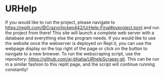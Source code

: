# URHelp

If you would like to run the project, please navigate to https://replit.com/@Crazychicken442/UrHelp-Final#pyproject.toml and run the project from there! This site will launch a complete web server with a database and everything else the program needs. If you would like to use the website once the webserver is deployed on Repl.it, you can use the webpage display on the top right of the page or click on the button to navigate to a new browser.
To run the webscraping script, use the repository: https://github.com/aj-bhatia/URhelpScraper.git. This can be run in a similar fashion to this replit page, and the script will continue running constantly!
